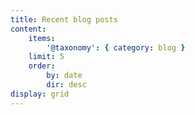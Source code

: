 ```yaml
---
title: Recent blog posts
content:
    items:
        '@taxonomy': { category: blog }
    limit: 5
    order:
        by: date
        dir: desc
display: grid
---
```

